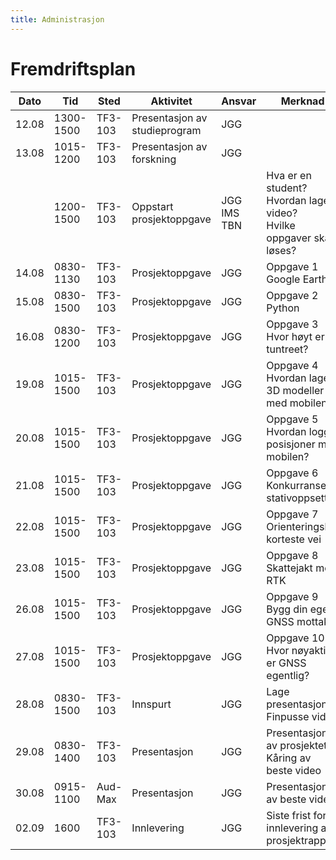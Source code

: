 ```yaml
---
title: Administrasjon
---
```


# Fremdriftsplan

| Dato  | Tid | Sted | Aktivitet | Ansvar |  Merknad |
| --- | --- | --- | --- | --- | --- |
| 12.08 | 1300-1500 | TF3-103 | Presentasjon av studieprogram  | JGG  | |
| 13.08 | 1015-1200 | TF3-103 | Presentasjon av forskning | JGG | |
| | 1200-1500 | TF3-103 | Oppstart prosjektoppgave | JGG <br> IMS <br> TBN | Hva er en student? <br> Hvordan lage video? <br> Hvilke oppgaver skal løses? |
| 14.08 | 0830-1130 | TF3-103 | Prosjektoppgave | JGG | Oppgave 1 <br> Google Earth |
| 15.08 | 0830-1500 | TF3-103 | Prosjektoppgave | JGG | Oppgave 2 <br> Python |
| 16.08 | 0830-1200 | TF3-103 | Prosjektoppgave | JGG | Oppgave 3 <br> Hvor høyt er tuntreet? |
| 19.08 | 1015-1500 | TF3-103 | Prosjektoppgave | JGG | Oppgave 4 <br> Hvordan lage 3D modeller med mobilen? |
| 20.08 | 1015-1500 | TF3-103 | Prosjektoppgave | JGG | Oppgave 5 <br> Hvordan logge posisjoner med mobilen? |
| 21.08 | 1015-1500 | TF3-103 | Prosjektoppgave | JGG | Oppgave 6 <br> Konkurranse i stativoppsett |
| 22.08 | 1015-1500 | TF3-103 | Prosjektoppgave | JGG | Oppgave 7 <br> Orienteringsløp korteste vei |
| 23.08 | 1015-1500 | TF3-103 | Prosjektoppgave | JGG | Oppgave 8 <br> Skattejakt med RTK |
| 26.08 | 1015-1500 | TF3-103 | Prosjektoppgave | JGG | Oppgave 9 <br> Bygg din egen GNSS mottaker |
| 27.08 | 1015-1500 | TF3-103 | Prosjektoppgave | JGG | Oppgave 10 <br> Hvor nøyaktig er GNSS egentlig? |
| 28.08 | 0830-1500 | TF3-103 | Innspurt | JGG | Lage presentasjon <br> Finpusse video |
| 29.08 | 0830-1400 | TF3-103 | Presentasjon | JGG | Presentasjon av prosjektet <br> Kåring av beste video |
| 30.08 | 0915-1100 | Aud-Max | Presentasjon | JGG | Presentasjon av beste video |
| 02.09 | 1600 | TF3-103 | Innlevering | JGG | Siste frist for innlevering av prosjektrapport |